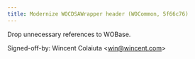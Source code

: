 ```yaml
---
title: Modernize WOCDSAWrapper header (WOCommon, 5f66c76)
---
```


Drop unnecessary references to WOBase.

Signed-off-by: Wincent Colaiuta &lt;win@wincent.com&gt;
